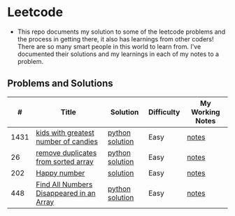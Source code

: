 # Leetcode
- This repo documents my solution to some of the leetcode problems and the process in getting there, it also has learnings from other coders! There are so many smart people in this world to learn from. I've documented their solutions and my learnings in each of my notes to a problem.


<!-- 
- FORMATTING SOURCE: https://github.com/haoel/leetcode
-->

## <span id="01"> Problems and Solutions </span>
| # | Title | Solution | Difficulty | My Working Notes |
|---| ----- | -------- | ---------- | ---------------- |
|1431| [kids with greatest number of candies](https://leetcode.com/problems/kids-with-the-greatest-number-of-candies/)| [python solution](https://github.com/lilyyanglt/leetcode/blob/master/solutions/python/1431_kidWithGreatestNumberOfCandies.py) | Easy | [notes](https://github.com/lilyyanglt/leetcode/blob/master/notes/1431.md) |
|26| [remove duplicates from sorted array](https://leetcode.com/problems/remove-duplicates-from-sorted-array/)| [python solution](https://github.com/lilyyanglt/leetcode/blob/master/solutions/python/26_removeDuplicatesFromSortedArray.py)| Easy | [notes](https://github.com/lilyyanglt/leetcode/blob/master/notes/26.md) |
|202| [Happy number](https://leetcode.com/problems/happy-number/) | [solution](https://github.com/lilyyanglt/leetcode/blob/master/solutions/python/202_happyNumber.py) | Easy | [notes](https://github.com/lilyyanglt/leetcode/blob/master/notes/202.md) |
| 448 | [Find All Numbers Disappeared in an Array](https://leetcode.com/problems/find-all-numbers-disappeared-in-an-array/) | [python solution]() | Easy | [notes]()



